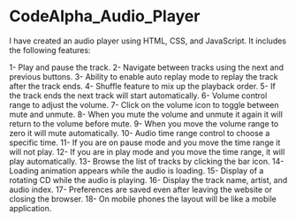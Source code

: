 # CodeAlpha_Audio_Player
I have created an audio player using HTML, CSS, and JavaScript. It includes the following features:

1- Play and pause the track.
2- Navigate between tracks using the next and previous buttons.
3- Ability to enable auto replay mode to replay the track after the track ends.
4- Shuffle feature to mix up the playback order.
5- If the track ends the next track will start automatically.
6- Volume control range to adjust the volume.
7- Click on the volume icon to toggle between mute and unmute.
8- When you mute the volume and unmute it again it will return to the volume before mute.
9- When you move the volume range to zero it will mute automatically.
10- Audio time range control to choose a specific time.
11- If you are on pause mode and you move the time range it will not play. 
12- If you are in play mode and you move the time range, it will play automatically.
13- Browse the list of tracks by clicking the bar icon.
14- Loading animation appears while the audio is loading.
15- Display of a rotating CD while the audio is playing.
16- Display the track name, artist, and audio index.
17- Preferences are saved even after leaving the website or closing the browser.
18- On mobile phones the layout will be like a mobile application.
